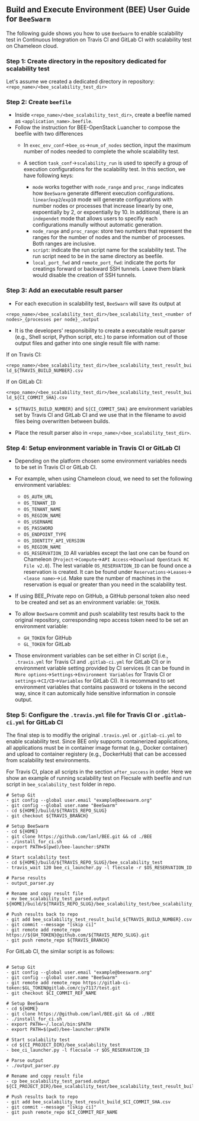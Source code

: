 ## Build and Execute Environment (BEE) User Guide for `BeeSwarm`

The following guide shows you how to use `BeeSwarm` to enable scalability test in Continuous Integration on Travis CI and GitLab CI with scalability test on Chameleon cloud. 

### Step 1: Create directory in the repository dedicated for scalability test
Let's assume we created a dedicated directory in repository: `<repo_name>/<bee_scalability_test_dir>`

### Step 2: Create `beefile`
* Inside `<repo_name>/<bee_scalability_test_dir>`, create a beefile named as `<application_name>.beefile`. 
* Follow the instruction for BEE-OpenStack Luancher to compose the beefile with two differences
	*  In `exec_env_conf`->`bee_os`->`num_of_nodes` section, input the maximum number of nodes needed to complete the whole scalability test.

	*  A section `task_conf`->`scalability_run` is used to specify a group of execution configurations for the scalability test. In this section, we have following keys:
		*  `mode` works together with `node_range` and `proc_range` indicates how `BeeSwarm` generate different execution configurations. `linear`/`exp2`/`exp10` mode will generate configurations with number nodes or processes that increase linearly by one, expoentially by 2, or expoentially by 10. In additional, there is an `independet` mode that allows users to specifiy each configurations manully without automatic generation.
		*  `node_range` and `proc_range`: store two numbers that represent the ranges for the number of nodes and the number of processes. Both ranges are inclusive.
		*  `script`: indicate the run script name for the scalability test. The run script need to be in the same directory as beefile.
		*  `local_port_fwd` and `remote_port_fwd`: indicate the ports for creatings forward or backward SSH tunnels. Leave them blank would disable the creation of SSH tunnels.

### Step 3: Add an executable result parser

* For each execution in scalability test, `BeeSwarn` will save its output at 

```<repo_name>/<bee_scalability_test_dir>/bee_scalability_test_<number of nodes>_{processes per node}_.output``` 

* It is the developers' responsibility to create a executable result parser (e.g., Shell script, Python script, etc.) to parse information out of those output files and gather into one single result file with name: 

If on Travis CI:

```<repo_name>/<bee_scalability_test_dir>/bee_scalability_test_result_build_${TRAVIS_BUILD_NUMBER}.csv```

If on GitLab CI:

```<repo_name>/<bee_scalability_test_dir>/bee_scalability_test_result_build_${CI_COMMIT_SHA}.csv```

* `${TRAVIS_BUILD_NUMBER}` and `${CI_COMMIT_SHA}` are environment variables set by Travis CI and GitLab CI and we use that in the filename to avoid files being overwritten between builds.

* Place the result parser also in `<repo_name>/<bee_scalability_test_dir>`.

### Step 4: Setup environment variable in Travis CI or GitLab CI

* Depending on the platform chosen some environment variables needs to be set in Travis CI or GitLab CI.

* For example, when using Chameleon cloud, we need to set the following environment variables:
	* `OS_AUTH_URL`
	* `OS_TENANT_ID`
	* `OS_TENANT_NAME`
	* `OS_REGION_NAME`
	* `OS_USERNAME`
	* `OS_PASSWORD`
	* `OS_ENDPOINT_TYPE`
	* `OS_IDENTITY_API_VERSION`
	* `OS_REGION_NAME`
	* `OS_RESERVATION_ID`
All variables except the last one can be found on Chameleon (`Project`->`Compute`->`API Access`->`Download OpenStack RC File v2.0`). The lest variable `OS_RESERVATION_ID` can be found once a reservation is created. It can be found under `Reservations`->`Leases`->`<lease name>`->`id`. Make sure the number of machines in the reservation is equal or greater than you need in the scalability test.

* If using BEE_Private repo on GitHub, a GitHub personal token also need to be created and set as an environment variable: `GH_TOKEN`.

* To allow `BeeSwarm` commit and push scalability test results back to the original repository, corresponding repo access token need to be set an environment variable:
	* `GH_TOKEN` for GitHub
	* `GL_TOKEN` for GitLab
	
* Those environment variables can be set either in CI script (i.e., `.travis.yml` for Travis CI and `.gitlab-ci.yml` for GitLab CI) or in environment variable setting provided by CI services (it can be found in `More options`->`Settings`->`Environment Variables` for Travis CI or `settings`->`CI/CD`->`Variables` for GitLab CI). It is recommand to set environment variables that contains password or tokens in the second way, since it can automically hide sensitive information in console output.



### Step 5: Configure the `.travis.yml` file for Travis CI or `.gitlab-ci.yml` for GitLab CI
The final step is to modifiy the original `.travis.yml` or `.gitlab-ci.yml` to enable scalability test. Since BEE only supports containerized applications, all applications must be in container image format (e.g., Docker container) and upload to container registery (e.g., DockerHub) that can be accessed from scalability test environments. 

For Travis CI, place all scripts in the section `after_success` in order. Here we show an example of running scalability test on Flecsale with beefile and run script in `bee_scalability_test` folder in repo.

```
# Setup Git
- git config --global user.email "example@beeswarm.org"
- git config --global user.name "BeeSwarm"
- cd ${HOME}/build/${TRAVIS_REPO_SLUG}
- git checkout ${TRAVIS_BRANCH}
 
# Setup BeeSwarm
- cd ${HOME}
- git clone https://github.com/lanl/BEE.git && cd ./BEE
- ./install_for_ci.sh  
- export PATH=$(pwd)/bee-launcher:$PATH

# Start scalability test
- cd ${HOME}/build/${TRAVIS_REPO_SLUG}/bee_scalability_test
- travis_wait 120 bee_ci_launcher.py -l flecsale -r $OS_RESERVATION_ID

# Parse results
- output_parser.py

# Rename and copy result file
- mv bee_scalability_test_parsed.output ${HOME}/build/${TRAVIS_REPO_SLUG}/bee_scalability_test/bee_scalability_test_result_build_${TRAVIS_BUILD_NUMBER}.csv

# Push results back to repo
- git add bee_scalability_test_result_build_${TRAVIS_BUILD_NUMBER}.csv
- git commit --message "[skip ci]"
- git remote add remote_repo https://${GH_TOKEN}@github.com/${TRAVIS_REPO_SLUG}.git
- git push remote_repo ${TRAVIS_BRANCH} 

```

For GitLab CI, the similar script is as follows:
```

# Setup Git 
- git config --global user.email "example@beeswarm.org"
- git config --global user.name "BeeSwarm"
- git remote add remote_repo https://gitlab-ci-token:$GL_TOKEN@gitlab.com/cjy7117/test.git
- git checkout $CI_COMMIT_REF_NAME

# Setup BeeSwarm
- cd ${HOME}
- git clone https://@github.com/lanl/BEE.git && cd ./BEE
- ./install_for_ci.sh
- export PATH=~/.local/bin:$PATH
- export PATH=$(pwd)/bee-launcher:$PATH
    
# Start scalability test
- cd ${CI_PROJECT_DIR}/bee_scalability_test
- bee_ci_launcher.py -l flecsale -r $OS_RESERVATION_ID
     
# Parse output     
- ./output_parser.py

# Rename and copy result file
- cp bee_scalability_test_parsed.output ${CI_PROJECT_DIR}/bee_scalability_test/bee_scalability_test_result_build_${CI_COMMIT_SHA}.csv

# Push results back to repo
- git add bee_scalability_test_result_build_$CI_COMMIT_SHA.csv
- git commit --message "[skip ci]"
- git push remote_repo $CI_COMMIT_REF_NAME

```